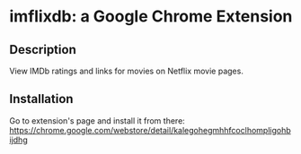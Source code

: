 # imflixdb: a Google Chrome Extension

## Description
View IMDb ratings and links for movies on Netflix movie pages.

## Installation
Go to extension's page and install it from there: https://chrome.google.com/webstore/detail/kalegohegmhhfcoclhompligohbijdhg
